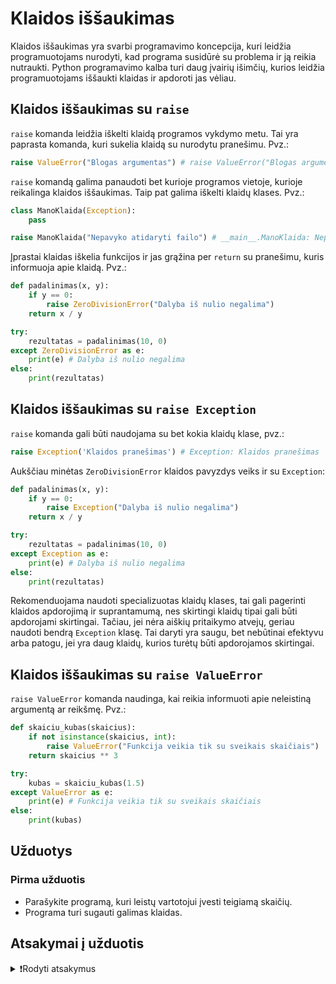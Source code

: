 # Klaidos iššaukimas

Klaidos iššaukimas yra svarbi programavimo koncepcija, kuri leidžia programuotojams nurodyti, kad programa susidūrė su problema ir ją reikia nutraukti. Python programavimo kalba turi daug įvairių išimčių, kurios leidžia programuotojams iššaukti klaidas ir apdoroti jas vėliau.

## Klaidos iššaukimas su `raise`

`raise` komanda leidžia iškelti klaidą programos vykdymo metu. Tai yra paprasta komanda, kuri sukelia klaidą su nurodytu pranešimu. Pvz.:

```Python
raise ValueError("Blogas argumentas") # raise ValueError("Blogas argumentas")
```

`raise` komandą galima panaudoti bet kurioje programos vietoje, kurioje reikalinga klaidos iššaukimas. Taip pat galima iškelti klaidų klases. Pvz.:

```Python
class ManoKlaida(Exception):
    pass

raise ManoKlaida("Nepavyko atidaryti failo") # __main__.ManoKlaida: Nepavyko atidaryti failo
```

Įprastai klaidas iškelia funkcijos ir jas grąžina per `return` su pranešimu, kuris informuoja apie klaidą. Pvz.:

```Python
def padalinimas(x, y):
    if y == 0:
        raise ZeroDivisionError("Dalyba iš nulio negalima")
    return x / y

try:
    rezultatas = padalinimas(10, 0)
except ZeroDivisionError as e:
    print(e) # Dalyba iš nulio negalima
else:
    print(rezultatas)
```

## Klaidos iššaukimas su `raise Exception`

`raise` komanda gali būti naudojama su bet kokia klaidų klase, pvz.:

```Python
raise Exception('Klaidos pranešimas') # Exception: Klaidos pranešimas
```

Aukščiau minėtas `ZeroDivisionError` klaidos pavyzdys veiks ir su `Exception`:

```Python
def padalinimas(x, y):
    if y == 0:
        raise Exception("Dalyba iš nulio negalima")
    return x / y

try:
    rezultatas = padalinimas(10, 0)
except Exception as e:
    print(e) # Dalyba iš nulio negalima
else:
    print(rezultatas)
```

Rekomenduojama naudoti specializuotas klaidų klases, tai gali pagerinti klaidos apdorojimą ir suprantamumą, nes skirtingi klaidų tipai gali būti apdorojami skirtingai. Tačiau, jei nėra aiškių pritaikymo atvejų, geriau naudoti bendrą `Exception` klasę. Tai daryti yra saugu, bet nebūtinai efektyvu arba patogu, jei yra daug klaidų, kurios turėtų būti apdorojamos skirtingai.

## Klaidos iššaukimas su `raise ValueError`

`raise ValueError` komanda naudinga, kai reikia informuoti apie neleistiną argumentą ar reikšmę. Pvz.:

```Python
def skaiciu_kubas(skaicius):
    if not isinstance(skaicius, int):
        raise ValueError("Funkcija veikia tik su sveikais skaičiais")
    return skaicius ** 3

try:
    kubas = skaiciu_kubas(1.5)
except ValueError as e:
    print(e) # Funkcija veikia tik su sveikais skaičiais
else:
    print(kubas)
```

## Užduotys

### Pirma užduotis

- Parašykite programą, kuri leistų vartotojui įvesti teigiamą skaičių.
- Programa turi sugauti galimas klaidas.

## Atsakymai į užduotis

<details><summary>❗Rodyti atsakymus</summary>
<br>
<details>
<summary>Pirma užduotis</summary>
<hr>

```Python
while True:
    try:
        skaicius = float(input("Įveskite teigiamą skaičių: "))
        if skaicius < 0:
            raise ValueError("Įvestas skaičius yra neigiamas")
        else:
            print("Ačiū, jūs įvedėte:", skaicius)
            break
    except ValueError as error:
        print("Klaida:", error)
```

Rezultatas:

```Text
Įveskite teigiamą skaičių: nulis
Klaida: could not convert string to float: 'nulis'
Įveskite teigiamą skaičių: -5
Klaida: Įvestas skaičius yra neigiamas
Įveskite teigiamą skaičių: 1.3
Ačiū, jūs įvedėte: 1.3
```

</details>
</details>